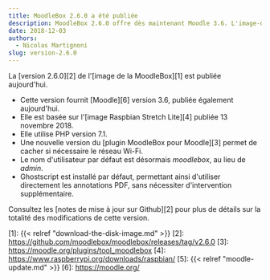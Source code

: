 ```yaml
---
title: MoodleBox 2.6.0 a été publiée
description: MoodleBox 2.6.0 offre dès maintenant Moodle 3.6. L'image-disque est basée sur Raspbian Stretch Lite du 13 novembre 2018.
date: 2018-12-03
authors:
  - Nicolas Martignoni
slug: version-2.6.0
---
```


La [version 2.6.0][2] de l'[image de la MoodleBox][1] est publiée aujourd'hui.

  - Cette version fournit [Moodle][6] version 3.6, publiée également aujourd'hui.
  - Elle est basée sur l'[image Raspbian Stretch Lite][4] publiée 13 novembre 2018.
  - Elle utilise PHP version 7.1.
  - Une nouvelle version du [plugin MoodleBox pour Moodle][3] permet de cacher si nécessaire le réseau Wi-Fi.
  - Le nom d'utilisateur par défaut est désormais _moodlebox_, au lieu de _admin_.
  - Ghostscript est installé par défaut, permettant ainsi d'utiliser directement les annotations PDF, sans nécessiter d'intervention supplémentaire.

Consultez les [notes de mise à jour sur Github][2] pour plus de détails sur la totalité des modifications de cette version.

 [1]: {{< relref "download-the-disk-image.md" >}}
 [2]: https://github.com/moodlebox/moodlebox/releases/tag/v2.6.0
 [3]: https://moodle.org/plugins/tool_moodlebox
 [4]: https://www.raspberrypi.org/downloads/raspbian/
 [5]: {{< relref "moodle-update.md" >}}
 [6]: https://moodle.org/
